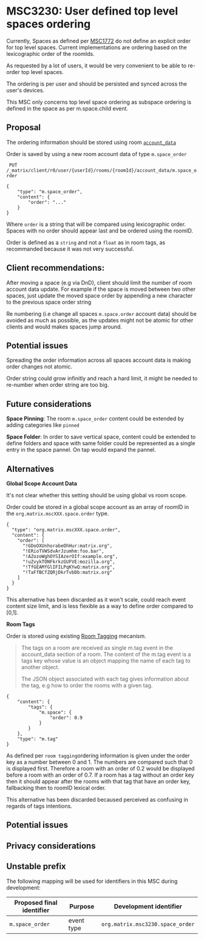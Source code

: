 # MSC3230: User defined top level spaces ordering

Currently, Spaces as defined per [MSC1772](https://github.com/matrix-org/matrix-doc/pull/1772)
do not define an explicit order for top level spaces. Current implementations are ordering based
on the lexicographic order of the roomIds.

As requested by a lot of users, it would be very convenient to be able to re-order top level spaces.

The ordering is per user and should be persisted and synced across the user's devices.

This MSC only concerns top level space ordering as subspace ordering is defined in the space as per m.space.child event.

## Proposal

The ordering information should be stored using room [`account_data`](https://matrix.org/docs/spec/client_server/latest#id125)

Order is saved by using a new room account data of type `m.space_order`

` PUT /_matrix/client/r0/user/{userId}/rooms/{roomId}/account_data/m.space_order`

````
{
    "type": "m.space_order",
    "content": {
        "order": "..."
    }
}
````

Where `order` is a string that will be compared using lexicographic order. Spaces with no order should appear last and be ordered using the roomID.

Order is defined as a `string` and not a `float` as in room tags, as recommanded because it was not very successful.



## Client recommendations:

After moving a space (e.g via DnD), client should limit the number of room account data update.
For example if the space is moved between two other spaces, just update the moved space order by appending a new character to the previous space order string

Re numbering (i.e change all spaces `m.space.order` account data) should be avoided as much as possible, as the updates might not be atomic for other clients and would makes spaces jump around.

## Potential issues

Spreading the order information across all spaces account data is making order changes not atomic.

Order string could grow infinitly and reach a hard limit, it might be needed to re-number when order string are too big.


## Future considerations

__Space Pinning__: The room `m.space_order` content could be extended by adding categories like `pinned`


__Space Folder__: In order to save vertical space, content could be extended to define folders and space with same folder could be represented as a single entry in the space pannel. On tap would expand the pannel.

## Alternatives

__Global Scope Account Data__

It's not clear whether this setting should be using global vs room scope.

Order could be stored in a global scope account as an array of roomID in the `org.matrix.mscXXX.space.order` type.
````
{
  "type": "org.matrix.mscXXX.space.order",
  "content": {
    "order": [
      "!GDoOXUnhorabeOhHur:matrix.org",
      "!ERioTVWSdvArJzumhm:foo.bar",
      "!AZozoWghOYSIAzerOIf:example.org",
      "!uZvykTONFkrkzGUFVE:mozilla.org",
      "!TfGEAMfGlIFILPqKYwQ:matrix.org",
      "!TaFfBCfZQRjDkrTvbDb:matrix.org"
    ]
  }
}
````

This alternative has been discarded as it won't scale, could reach event content size limit, and is less flexible as a way to define order compared to [0,1].

__Room Tags__


Order is stored using existing [Room Tagging](https://matrix.org/docs/spec/client_server/latest#room-tagging) mecanism.

> The tags on a room are received as single m.tag event in the account_data section of a room. The content of the m.tag event is a tags key whose value is an object mapping the name of each tag to another object.
> 
> The JSON object associated with each tag gives information about the tag, e.g how to order the rooms with a given tag.

````
{
    "content": {
        "tags": {
            "m.space": {
                "order": 0.9
            }
        }
    },
    "type": "m.tag"
}
````

As defined per `room tagging`ordering information is given under the order key as a number between 0 and 1. The numbers are compared such that 0 is displayed first. Therefore a room with an order of 0.2 would be displayed before a room with an order of 0.7. If a room has a tag without an order key then it should appear after the rooms with that tag that have an order key, fallbacking then to roomID lexical order.

This alternative has been discarded becaused perceived as confusing in regards of tags intentions.



## Potential issues

## Privacy considerations

## Unstable prefix

The following mapping will be used for identifiers in this MSC during development:


Proposed final identifier       | Purpose | Development identifier
------------------------------- | ------- | ----
`m.space_order` | event type | `org.matrix.msc3230.space_order`

